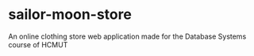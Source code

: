 # sailor-moon-store
An online clothing store web application made for the Database Systems course of HCMUT
